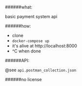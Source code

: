 ######what:

basic payment system api 

######how:

* clone
* `docker-compose up`
* it's alive at http://localhost:8000
* ^C when done

######API:

@see `api.postman_collection.json`

######no license
